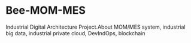 # Bee-MOM-MES
Industrial Digital Architecture Project.About MOM/MES system, industrial big data, industrial private cloud, DevIndOps, blockchain
